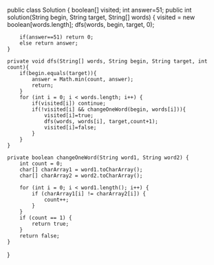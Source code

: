 public class Solution {
    boolean[] visited;
    int answer=51;
    public int solution(String begin, String target, String[] words) {
        visited = new boolean[words.length];
        dfs(words, begin, target, 0);

        if(answer==51) return 0;
        else return answer;
    }

    private void dfs(String[] words, String begin, String target, int count){
        if(begin.equals(target)){
            answer = Math.min(count, answer);
            return;
        }
        for (int i = 0; i < words.length; i++) {
            if(visited[i]) continue;
            if(!visited[i] && changeOneWord(begin, words[i])){
                visited[i]=true;
                dfs(words, words[i], target,count+1);
                visited[i]=false;
            }
        }
    }

    private boolean changeOneWord(String word1, String word2) {
        int count = 0;
        char[] charArray1 = word1.toCharArray();
        char[] charArray2 = word2.toCharArray();

        for (int i = 0; i < word1.length(); i++) {
            if (charArray1[i] != charArray2[i]) {
                count++;
            }
        }
        if (count == 1) {
            return true;
        }
        return false;
    }
}
